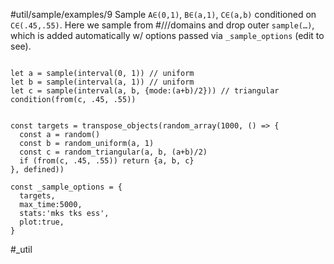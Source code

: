 #util/sample/examples/9 Sample `A∈(0,1)`, `B∈(a,1)`, `C∈(a,b)` conditioned on `C∈(.45,.55)`. Here we sample from #///domains and drop outer `sample(…)`, which is added automatically w/ options passed via `_sample_options` (edit to see).
```js:js_input

let a = sample(interval(0, 1)) // uniform
let b = sample(interval(a, 1)) // uniform
let c = sample(interval(a, b, {mode:(a+b)/2})) // triangular
condition(from(c, .45, .55))

```
```js:js_removed

const targets = transpose_objects(random_array(1000, () => {
  const a = random()
  const b = random_uniform(a, 1)
  const c = random_triangular(a, b, (a+b)/2)
  if (from(c, .45, .55)) return {a, b, c}
}, defined))

const _sample_options = { 
  targets, 
  max_time:5000,
  stats:'mks tks ess', 
  plot:true, 
}

```
#_util